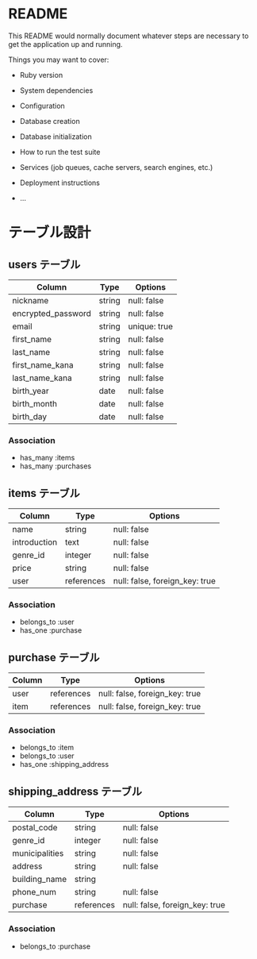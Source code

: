 # README

This README would normally document whatever steps are necessary to get the
application up and running.

Things you may want to cover:

* Ruby version

* System dependencies

* Configuration

* Database creation

* Database initialization

* How to run the test suite

* Services (job queues, cache servers, search engines, etc.)

* Deployment instructions

* ...

# テーブル設計

## users テーブル

| Column             | Type   | Options      |
| ------------------ | ------ | ------------ |
| nickname           | string | null: false  |
| encrypted_password | string | null: false  |
| email              | string | unique: true |
| first_name         | string | null: false  |
| last_name          | string | null: false  |
| first_name_kana    | string | null: false  |
| last_name_kana     | string | null: false  |
| birth_year         | date   | null: false  |
| birth_month        | date   | null: false  |
| birth_day          | date   | null: false  |

### Association
- has_many :items
- has_many :purchases


## items テーブル

| Column         | Type        | Options                        |
| -------------- | ----------- | ------------------------------ |
| name           | string      | null: false                    |
| introduction   | text        | null: false                    |
| genre_id       | integer     | null: false                    |
| price          | string      | null: false                    |
| user           | references  | null: false, foreign_key: true |


### Association
- belongs_to :user
- has_one :purchase


## purchase テーブル

| Column     | Type       | Options                        |
| ---------- | ---------- | ------------------------------ |
| user       | references | null: false, foreign_key: true |
| item       | references | null: false, foreign_key: true |

### Association
- belongs_to :item
- belongs_to :user
- has_one :shipping_address


## shipping_address テーブル

| Column         | Type       | Options                        |
| -------------- | ---------- | ------------------------------ |
| postal_code    | string     | null: false                    | 
| genre_id       | integer    | null: false                    |
| municipalities | string     | null: false                    |
| address        | string     | null: false                    |
| building_name  | string     |                                |
| phone_num      | string     | null: false                    |
| purchase       | references | null: false, foreign_key: true |

### Association
- belongs_to :purchase
